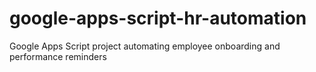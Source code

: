 # google-apps-script-hr-automation
Google Apps Script project automating employee onboarding and performance reminders
